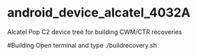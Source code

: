 # android_device_alcatel_4032A

Alcatel Pop C2 device tree for building CWM/CTR recoveries

#Building 
Open terminal and type ./buildrecovery.sh 

